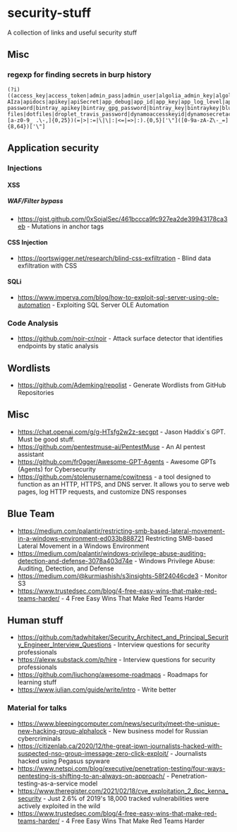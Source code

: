 # security-stuff
A collection of links and useful security stuff

## Misc
### regexp for finding secrets in burp history
```
(?i)((access_key|access_token|admin_pass|admin_user|algolia_admin_key|algolia_api_key|alias_pass|alicloud_access_key|amazon_secret_access_key|amazonaws|ansible_vault_password|aos_key|api_key|api_key_secret|api_key_sid|api_secret|api.googlemaps AIza|apidocs|apikey|apiSecret|app_debug|app_id|app_key|app_log_level|app_secret|appkey|appkeysecret|application_key|appsecret|appspot|auth_token|authorizationToken|authsecret|aws_access|aws_access_key_id|aws_bucket|aws_key|aws_secret|aws_secret_key|aws_token|AWSSecretKey|b2_app_key|bashrc password|bintray_apikey|bintray_gpg_password|bintray_key|bintraykey|bluemix_api_key|bluemix_pass|browserstack_access_key|bucket_password|bucketeer_aws_access_key_id|bucketeer_aws_secret_access_key|built_branch_deploy_key|bx_password|cache_driver|cache_s3_secret_key|cattle_access_key|cattle_secret_key|certificate_password|ci_deploy_password|client_secret|client_zpk_secret_key|clojars_password|cloud_api_key|cloud_watch_aws_access_key|cloudant_password|cloudflare_api_key|cloudflare_auth_key|cloudinary_api_secret|cloudinary_name|codecov_token|config|conn.login|connectionstring|consumer_key|consumer_secret|credentials|cypress_record_key|database_password|database_schema_test|datadog_api_key|datadog_app_key|db_password|db_server|db_username|dbpasswd|dbpassword|dbuser|deploy_password|digitalocean_ssh_key_body|digitalocean_ssh_key_ids|docker_hub_password|docker_key|docker_pass|docker_passwd|docker_password|dockerhub_password|dockerhubpassword|dot-files|dotfiles|droplet_travis_password|dynamoaccesskeyid|dynamosecretaccesskey|elastica_host|elastica_port|elasticsearch_password|encryption_key|encryption_password|env.heroku_api_key|env.sonatype_password|eureka.awssecretkey)[a-z0-9_ .\-,]{0,25})(=|>|:=|\|\|:|<=|=>|:).{0,5}['\"]([0-9a-zA-Z\-_=]{8,64})['\"]
```


## Application security
### Injections
#### XSS
##### WAF/Filter bypass
- https://gist.github.com/0xSojalSec/461bccca9fc927ea2de39943178ca3eb - Mutations in anchor tags

#### CSS Injection
 - https://portswigger.net/research/blind-css-exfiltration - Blind data exfiltration with CSS
#### SQLi
- https://www.imperva.com/blog/how-to-exploit-sql-server-using-ole-automation - Exploiting SQL Server OLE Automation

### Code Analysis
- https://github.com/noir-cr/noir - Attack surface detector that identifies endpoints by static analysis

## Wordlists
- https://github.com/Ademking/repolist - Generate Wordlists from GitHub Repositories

## Misc
 - https://chat.openai.com/g/g-HTsfg2w2z-secgpt - Jason Haddix´s GPT. Must be good stuff.
 - https://github.com/pentestmuse-ai/PentestMuse - An AI pentest assistant
 - https://github.com/fr0gger/Awesome-GPT-Agents - Awesome GPTs (Agents) for Cybersecurity
 - https://github.com/stolenusername/cowitness - a tool designed to function as an HTTP, HTTPS, and DNS server. It allows you to serve web pages, log HTTP requests, and customize DNS responses

 ## Blue Team
 - https://medium.com/palantir/restricting-smb-based-lateral-movement-in-a-windows-environment-ed033b888721 Restricting SMB-based Lateral Movement in a Windows Environment
- https://medium.com/palantir/windows-privilege-abuse-auditing-detection-and-defense-3078a403d74e - Windows Privilege Abuse: Auditing, Detection, and Defense
- https://medium.com/@kurmiashish/s3insights-58f24046cde3 - Monitor S3
- https://www.trustedsec.com/blog/4-free-easy-wins-that-make-red-teams-harder/ - 4 Free Easy Wins That Make Red Teams Harder

## Human stuff
- https://github.com/tadwhitaker/Security_Architect_and_Principal_Security_Engineer_Interview_Questions - Interview questions for security professionals
- https://alexw.substack.com/p/hire - Interview questions for security professionals
- https://github.com/liuchong/awesome-roadmaps - Roadmaps for learning stuff
- https://www.julian.com/guide/write/intro - Write better

### Material for talks
- https://www.bleepingcomputer.com/news/security/meet-the-unique-new-hacking-group-alphalock - New business model for Russian cybercriminals
 - https://citizenlab.ca/2020/12/the-great-ipwn-journalists-hacked-with-suspected-nso-group-imessage-zero-click-exploit/ - Journalists hacked using Pegasus spyware
 - https://www.netspi.com/blog/executive/penetration-testing/four-ways-pentesting-is-shifting-to-an-always-on-approach/ - Penetration-testing-as-a-service model
 - https://www.theregister.com/2021/02/18/cve_exploitation_2_6pc_kenna_security - Just 2.6% of 2019's 18,000 tracked vulnerabilities were actively exploited in the wild
 - https://www.trustedsec.com/blog/4-free-easy-wins-that-make-red-teams-harder/ - 4 Free Easy Wins That Make Red Teams Harder

